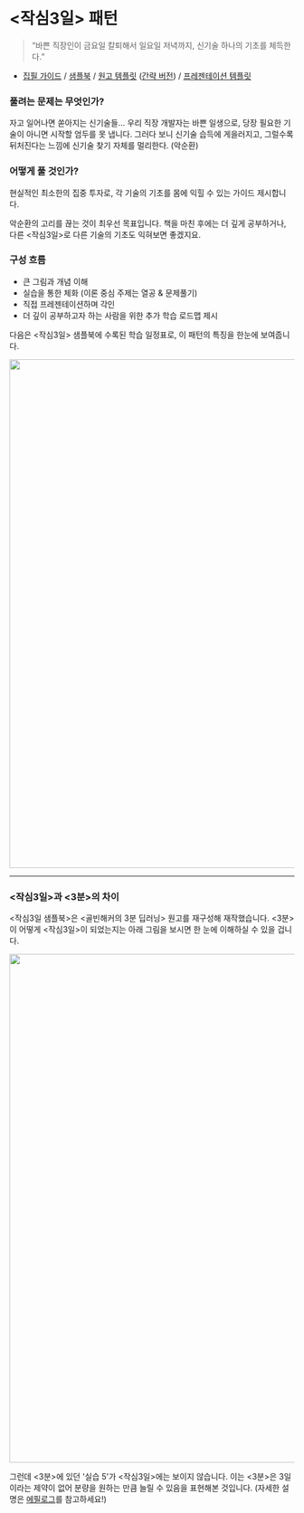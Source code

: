 # <작심3일> 패턴

> “바쁜 직장인이 금요일 칼퇴해서 일요일 저녁까지, 신기술 하나의 기초를 체득한다.”

- [집필 가이드](https://github.com/hanbitmedia/Writing-IT-Books/blob/master/3%20Days%20Later/%5B%EC%9E%91%EC%8B%AC3%EC%9D%BC%5D%20%EC%A7%91%ED%95%84%20%EA%B0%80%EC%9D%B4%EB%93%9C-0327.pdf) / [샘플북](https://issuu.com/hanbit.co.kr/docs/___3______) / [원고 템플릿](https://docs.google.com/document/d/1vbHEp6qoHGaNldRZ_fPl8G6rxDNHGzKwlMXchv6YdZw) ([간략 버전](https://docs.google.com/document/d/1YAeaIFkZ0Ql2ccSVAA-PoIjRMs-sttdOA4G6a0KbGvw)) / [프레젠테이션 템플릿](https://docs.google.com/presentation/d/17PpeoRzSp2tNB7ntVM_LTBKQo2nqji1QCQA1DNWuKds)

### 풀려는 문제는 무엇인가?
자고 일어나면 쏟아지는 신기술들… 우리 직장 개발자는 바쁜 일생으로, 당장 필요한 기술이 아니면 시작할 엄두를 못 냅니다. 그러다 보니 신기술 습득에 게을러지고, 그럴수록 뒤처진다는 느낌에 신기술 찾기 자체를 멀리한다. (악순환)

### 어떻게 풀 것인가?

현실적인 최소한의 집중 투자로, 각 기술의 기초를 몸에 익힐 수 있는 가이드 제시합니다.

악순환의 고리를 끊는 것이 최우선 목표입니다. 책을 마친 후에는 더 깊게 공부하거나, 다른 <작심3일>로 다른 기술의 기초도 익혀보면 좋겠지요.

### 구성 흐름

- 큰 그림과 개념 이해
- 실습을 통한 체화 (이론 중심 주제는 열공 & 문제풀기)
- 직접 프레젠테이션하며 각인
- 더 깊이 공부하고자 하는 사람을 위한 추가 학습 로드맵 제시

다음은 <작심3일> 샘플북에 수록된 학습 일정표로, 이 패턴의 특징을 한눈에 보여줍니다.

<img src="https://github.com/WegraLee/Writing-IT-Books/blob/master/3%20Days%20Later/%EC%9D%BC%EC%A0%95%ED%91%9C.png?raw=true" width="900">

----

### <작심3일>과 <3분>의 차이
<작심3일 샘플북>은 <골빈해커의 3분 딥러닝> 원고를 재구성해 재작했습니다. <3분>이 어떻게 <작심3일>이 되었는지는 아래 그림을 보시면 한 눈에 이해하실 수 있을 겁니다.

<img src="https://github.com/hanbitmedia/Writing-IT-Books/blob/master/3%20Days%20Later/3%EB%B6%84vs%EC%9E%913.PNG?raw=true" width="900">

그런데 <3분>에 있던 '실습 5'가 <작심3일>에는 보이지 않습니다. 이는 <3분>은 3일이라는 제약이 없어 분량을 원하는 만큼 늘릴 수 있음을 표현해본 것입니다. (자세한 설명은 [에필로그](https://github.com/hanbitmedia/Writing-IT-Books/blob/master/articles/3dayslater_epilogue.md)를 참고하세요!)
